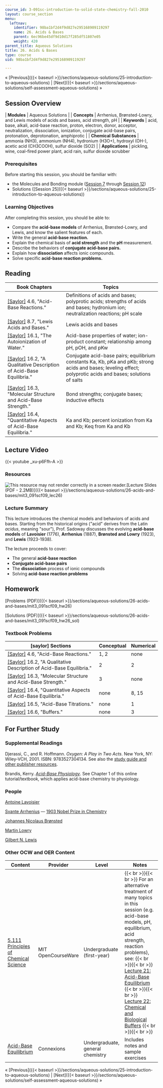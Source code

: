 ```yaml
---
course_id: 3-091sc-introduction-to-solid-state-chemistry-fall-2010
layout: course_section
menu:
  leftnav:
    identifier: 98ba1bf2d4f9d827e295168909119297
    name: 26. Acids & Bases
    parent: 6ec96be45df9d10d17f285df51807e05
    weight: 420
parent_title: Aqueous Solutions
title: 26. Acids & Bases
type: course
uid: 98ba1bf2d4f9d827e295168909119297

---
```


« [Previous]({{< baseurl >}}/sections/aqueous-solutions/25-introduction-to-aqueous-solutions) | [Next]({{< baseurl >}}/sections/aqueous-solutions/self-assessment-aqueous-solutions) »

Session Overview
----------------

| **Modules** | Aqueous Solutions |
| **Concepts** | Arrhenius, Brønsted-Lowry, and Lewis models of acids and bases, acid strength, pH |
| **Keywords** | acid, base, alkali, acid-base reaction, proton, electron, donor, acceptor, neutralization, dissociation, ionization, conjugate acid-base pairs, protonation, deprotonation, amphiprotic |
| **Chemical Substances** | ammonia (NH3), ammonium (NH4), hydronium (H3O+), hydroxyl (OH\-), acetic acid (CH3COOH), sulfur dioxide (SO2) |
| **Applications** | pickling, wine, coal-fired power plant, acid rain, sulfur dioxide scrubber 

### Prerequisites

Before starting this session, you should be familiar with:

*   the Molecules and Bonding module ([Session 7](/courses/materials-science-and-engineering/3-091sc-introduction-to-solid-state-chemistry-fall-2010/structure-of-the-atom/7.-the-aufbau-principle-photoelectron-spectroscopy) through [Session 12](/courses/materials-science-and-engineering/3-091sc-introduction-to-solid-state-chemistry-fall-2010/bonding-and-molecules/12.-intermolecular-forces))
*   Solutions ([Session 25]({{< baseurl >}}/sections/aqueous-solutions/25-introduction-to-aqueous-solutions))

### Learning Objectives

After completing this session, you should be able to:

*   Compare the **acid-base models** of Arrhenius, Brønsted-Lowry, and Lewis, and know the salient features of each.
*   Write the general **acid-base reaction.**
*   Explain the chemical basis of **acid strength** and the **pH** measurement.
*   Describe the behaviors of **conjugate acid-base pairs.**
*   Explain how **dissociation** affects ionic compounds.
*   Solve specific **acid-base reaction problems.**

Reading
-------

| Book Chapters | Topics |
| --- | --- |
| [\[Saylor\]](https://saylordotorg.github.io/text_general-chemistry-principles-patterns-and-applications-v1.0/s08-06-acid-base-reactions.html) 4.6, "Acid-Base Reactions." | Definitions of acids and bases; polyprotic acids; strengths of acids and bases; hydronium ion; neutralization reactions; pH scale |
| [\[Saylor\]](https://saylordotorg.github.io/text_general-chemistry-principles-patterns-and-applications-v1.0/s12-07-lewis-acids-and-bases.html) 8.7, "Lewis Acids and Bases." | Lewis acids and bases |
| [\[Saylor\]](https://saylordotorg.github.io/text_general-chemistry-principles-patterns-and-applications-v1.0/s20-01-the-autoionization-of-water.html) 16.1, "The Autoionization of Water." | Acid-base properties of water; ion-product constant; relationship among pH, pOH, and pKw |
| [\[Saylor\]](https://saylordotorg.github.io/text_general-chemistry-principles-patterns-and-applications-v1.0/s20-02-a-qualitative-description-of-a.html) 16.2, "A Qualitative Description of Acid-Base Equilibria." | Conjugate acid-base pairs; equilibrium constants Ka, Kb, pKa and pKb; strong acids and bases; leveling effect; polyprotic acids and bases; solutions of salts |
| [\[Saylor\]](https://saylordotorg.github.io/text_general-chemistry-principles-patterns-and-applications-v1.0/s20-03-molecular-structure-and-acid-b.html) 16.3, "Molecular Structure and Acid-Base Strength." | Bond strengths; conjugate bases; inductive effects |
| [\[Saylor\]](https://saylordotorg.github.io/text_general-chemistry-principles-patterns-and-applications-v1.0/s20-04-quantitative-aspects-of-acid-b.html) 16.4, "Quantitative Aspects of Acid-Base Equilibria." | Ka and Kb; percent ionization from Ka and Kb; Keq from Ka and Kb 

Lecture Video
-------------

{{< youtube _xu-p6Ffh-A >}}

### Resources

![This resource may not render correctly in a screen reader.](/images/inacessible.gif)[Lecture Slides (PDF - 2.2MB)]({{< baseurl >}}/sections/aqueous-solutions/26-acids-and-bases/mit3_091scf09_lec26)

### Lecture Summary

This lecture introduces the chemical models and behaviors of acids and bases. Starting from the historical origins ("acid" derives from the Latin _acidus_, meaning "sour"), Prof. Sadoway discusses the evolving **acid-base models** of **Lavoisier** (1776), **Arrhenius** (1887), **Brønsted and Lowry** (1923), and **Lewis** (1923-1938).

The lecture proceeds to cover:

*   The general **acid-base reaction**
*   **Conjugate acid-base pairs**
*   The **dissociation** process of ionic compounds
*   Solving **acid-base reaction problems**

Homework
--------

[Problems (PDF)]({{< baseurl >}}/sections/aqueous-solutions/26-acids-and-bases/mit3_091scf09_hw26)

[Solutions (PDF)]({{< baseurl >}}/sections/aqueous-solutions/26-acids-and-bases/mit3_091scf09_hw26_sol)

### Textbook Problems

| \[saylor\] Sections | Conceptual | Numerical |
| --- | --- | --- |
| [\[Saylor\]](https://saylordotorg.github.io/text_general-chemistry-principles-patterns-and-applications-v1.0/s08-06-acid-base-reactions.html) 4.6, "Acid-Base Reactions." | 1, 2 | none |
| [\[Saylor\]](https://saylordotorg.github.io/text_general-chemistry-principles-patterns-and-applications-v1.0/s20-02-a-qualitative-description-of-a.html) 16.2, "A Qualitative Description of Acid-Base Equilibria." | 2 | 2 |
| [\[Saylor\]](https://saylordotorg.github.io/text_general-chemistry-principles-patterns-and-applications-v1.0/s20-03-molecular-structure-and-acid-b.html) 16.3, "Molecular Structure and Acid-Base Strength." | 3 | none |
| [\[Saylor\]](https://saylordotorg.github.io/text_general-chemistry-principles-patterns-and-applications-v1.0/s20-04-quantitative-aspects-of-acid-b.html) 16.4, "Quantitative Aspects of Acid-Base Equilibria." | none | 8, 15 |
| [\[Saylor\]](https://saylordotorg.github.io/text_general-chemistry-principles-patterns-and-applications-v1.0/s20-05-acid-base-titrations.html) 16.5, "Acid-Base Titrations." | none | 1 |
| [\[Saylor\]](https://saylordotorg.github.io/text_general-chemistry-principles-patterns-and-applications-v1.0/s20-06-buffers.html) 16.6, "Buffers." | none | 3 

For Further Study
-----------------

### Supplemental Readings

Djerassi, C., and R. Hoffmann. _Oxygen: A Play in Two Acts_. New York, NY: Wiley-VCH, 2001. ISBN: 9783527304134. See also the [study guide and other publisher resources](http://www.wiley-vch.de/publish/en/books/ISBN3-527-30413-4).

Brandis, Kerry. [_Acid-Base Physiology_](http://www.anaesthesiamcq.com/AcidBaseBook/ABindex.php). See Chapter 1 of this online tutorial/textbook, which applies acid-base chemistry to physiology.

### People

[Antoine Lavoisier](http://en.wikipedia.org/wiki/Lavoisier)

[Svante Arrhenius](http://en.wikipedia.org/wiki/Svante_Arrhenius) — [1903 Nobel Prize in Chemistry](http://nobelprize.org/nobel_prizes/chemistry/laureates/1903/)

[Johannes Nicolaus Brønsted](http://en.wikipedia.org/wiki/Bronsted)

[Martin Lowry](http://en.wikipedia.org/wiki/Martin_Lowry)

[Gilbert N. Lewis](http://en.wikipedia.org/wiki/Gilbert_N._Lewis)

### Other OCW and OER Content

| Content | Provider | Level | Notes |
| --- | --- | --- | --- |
| [5.111 Principles of Chemical Science](/courses/5-111-principles-of-chemical-science-fall-2008) | MIT OpenCourseWare | Undergraduate (first-year) |  {{< br >}}{{< br >}} For an alternative treatment of many topics in this session (e.g. acid-base models, pH, equilibrium, acid strength, reaction problems), see: {{< br >}}{{< br >}} [Lecture 21: Acid-Base Equilibrium](/courses/5-111-principles-of-chemical-science-fall-2008/sections/video-lectures/lecture-21) {{< br >}}{{< br >}} [Lecture 22: Chemical and Biological Buffers](/courses/5-111-principles-of-chemical-science-fall-2008/sections/video-lectures/lecture-22) {{< br >}}{{< br >}}  |
| [Acid-Base Equilibrium](http://cnx.org/content/m12591/latest/) | Connexions | Undergraduate, general chemistry | Includes notes and sample exercises 

« [Previous]({{< baseurl >}}/sections/aqueous-solutions/25-introduction-to-aqueous-solutions) | [Next]({{< baseurl >}}/sections/aqueous-solutions/self-assessment-aqueous-solutions) »